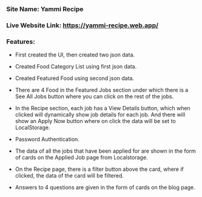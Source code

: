 ### Site Name: Yammi Recipe
### Live Website Link: https://yammi-recipe.web.app/
### Features: 
* First created the UI, then created two json data.

* Created Food Category List using first json data.

* Created Featured Food using second json data.

* There are 4 Food in the Featured Jobs section under which there is a See All Jobs button where you can click on the rest of the jobs.

* In the Recipe section, each job has a View Details button, which when clicked will dynamically show job details for each job. And there will show an Apply Now button where on click the data will be set to LocalStorage.

* Password Authentication.

* The data of all the jobs that have been applied for are shown in the form of cards on the Applied Job page from Localstorage.

* On the Recipe page, there is a filter button above the card, where if clicked, the data of the card will be filtered.

* Answers to 4 questions are given in the form of cards on the blog page.
